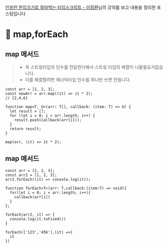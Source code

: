 [인프런 한입크기로 잘라먹는 타입스크립트 - 이정환](https://www.inflearn.com/course/%ED%95%9C%EC%9E%85-%ED%81%AC%EA%B8%B0-%ED%83%80%EC%9E%85%EC%8A%A4%ED%81%AC%EB%A6%BD%ED%8A%B8/dashboard)님의 강의를 보고
내용을 정리한 포스팅입니다

# 🥇 map,forEach

## map 메서드

> - 꼭 스트링타입의 인수를 전달한다해서 스트링 타입의 배열이 나올필요가없습니다.
> - 이를 해결할려면 제너릭타입 인수를 하나만 쓰면 안됩니다.

```tsx
const arr = [1, 2, 3];
const newArr = arr.map((it) => it * 2);
// [2,4,6]

function map<T, U>(arr: T[], callback: (item: T) => U) {
  let result = [];
  for (let i = 0; i < arr.length; i++) {
    result.push(callback(arr[i]));
  }
  return result;
}

map(arr, (it) => it * 2);
```

## map 메서드

```tsx
const arr = [1, 2, 3];
const arr2 = [1, 2, 3];
arr2.forEach((it) => console.log(it));

function forEach<T>(arr: T,callback:(item:T) => void){
  for(let i = 0; i < arr.length; i++){
    callback(arr[i])
  }
};

forEach(arr2, it) => {
  console.log(it.toFixed())
}

forEach(['123','456'],(it) =>{
  it
})
```

